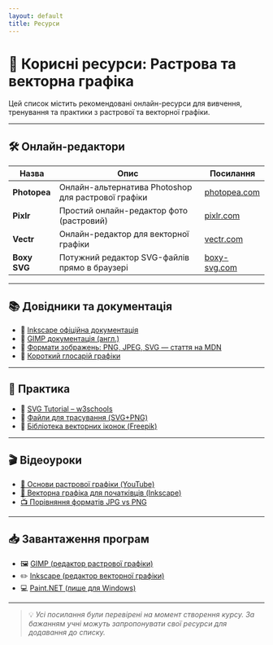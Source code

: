 ```yaml
---
layout: default
title: Ресурси
---
```


# 🔗 Корисні ресурси: Растрова та векторна графіка

Цей список містить рекомендовані онлайн-ресурси для вивчення, тренування та практики з растрової та векторної графіки.

---

## 🛠 Онлайн-редактори

| Назва | Опис | Посилання |
|-------|------|-----------|
| **Photopea** | Онлайн-альтернатива Photoshop для растрової графіки | [photopea.com](https://www.photopea.com) |
| **Pixlr** | Простий онлайн-редактор фото (растровий) | [pixlr.com](https://pixlr.com) |
| **Vectr** | Онлайн-редактор для векторної графіки | [vectr.com](https://vectr.com) |
| **Boxy SVG** | Потужний редактор SVG-файлів прямо в браузері | [boxy-svg.com](https://boxy-svg.com/app) |

---

## 📚 Довідники та документація

- 📘 [Inkscape офіційна документація](https://inkscape.org/learn/)
- 📕 [GIMP документація (англ.)](https://docs.gimp.org/2.10/en/)
- 📗 [Формати зображень: PNG, JPEG, SVG — стаття на MDN](https://developer.mozilla.org/en-US/docs/Web/Media/Formats/Image_types)
- 📙 [Короткий глосарій графіки](https://helpx.adobe.com/illustrator/user-guide.html/illustrator/using/glossary.ug.html)

---

## 🧩 Практика

- 🎨 [SVG Tutorial – w3schools](https://www.w3schools.com/graphics/svg_intro.asp)
- 🧪 [Файли для трасування (SVG+PNG)](https://www.publicdomainpictures.net/)
- 📎 [Бібліотека векторних іконок (Freepik)](https://www.freepik.com/free-icons)

---

## 🎬 Відеоуроки

- [🔹 Основи растрової графіки (YouTube)](https://www.youtube.com/watch?v=dn4Wy7GvI9M)
- [🔸 Векторна графіка для початківців (Inkscape)](https://www.youtube.com/watch?v=1cGMpXgY-H0)
- [📺 Порівняння форматів JPG vs PNG](https://www.youtube.com/watch?v=agfC2cN6Gkk)

---

## 📥 Завантаження програм

- 🖼 [GIMP (редактор растрової графіки)](https://www.gimp.org/downloads/)
- ✏️ [Inkscape (редактор векторної графіки)](https://inkscape.org/release/)
- 💻 [Paint.NET (лише для Windows)](https://www.getpaint.net/)

---

> 💡 *Усі посилання були перевірені на момент створення курсу. За бажанням учні можуть запропонувати свої ресурси для додавання до списку.*
